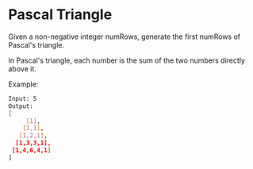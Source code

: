 # Pascal Triangle

Given a non-negative integer numRows, generate the first numRows of Pascal's triangle.

In Pascal's triangle, each number is the sum of the two numbers directly above it.

Example:

```bash
Input: 5
Output:
[
     [1],
    [1,1],
   [1,2,1],
  [1,3,3,1],
 [1,4,6,4,1]
]
```
